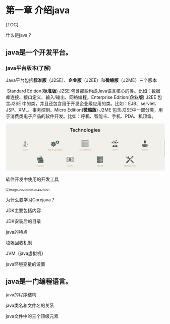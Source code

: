 # 第一章 介绍java

[TOC]

什么是java？

## java是一个开发平台。

### java平台版本(了解)

Java平台包括**标准版**（J2SE）、**企业版**（J2EE）和**微缩版**（J2ME）三个版本

​	Standard Edition(**标准版**) J2SE 包含那些构成Java语言核心的类。比如：数据库连接、接口定义、输入/输出、网络编程。
​	Enterprise Edition(**企业版**) J2EE 包含J2SE 中的类，并且还包含用于开发企业级应用的类。比如：EJB、servlet、JSP、XML、事务控制。
​	Micro Edition(**微缩版**) J2ME 包含J2SE中一部分类，用于消费类电子产品的软件开发。比如：呼机、智能卡、手机、PDA、机顶盒。

![image-20200205203835429](https://github.com/lining1004/courseNote/blob/master/java/corejava/image/java.png)

软件开发中使用的开发工具

<img src="C:\Users\lining\AppData\Roaming\Typora\typora-user-images\jdkAndjre.png" alt="image-20200205204328091" style="zoom: 67%;" />



为什么要学习Corejava？

JDK主要包括内容

JDK安装后的目录

java的特点

垃圾回收机制

JVM（java虚拟机）

java环境变量的设置

## java是一门编程语言。

java的程序结构

java类名和文件名的关系

java文件中的三个顶级元素

